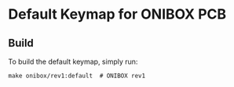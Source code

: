 # Default Keymap for ONIBOX PCB

## Build

To build the default keymap, simply run:

    make onibox/rev1:default  # ONIBOX rev1
